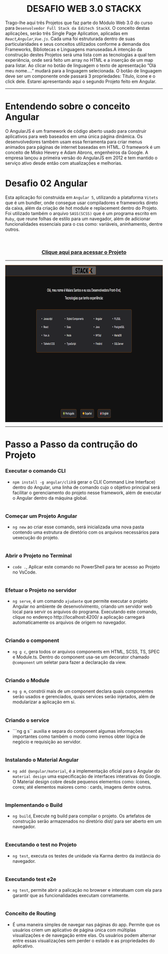 <div align="center">
 
 # DESAFIO WEB 3.0 STACKX

</div>

 Trago-lhe aqui três Projetos que faz parte do Módulo Web 3.0 do curso para `Desenvolvedor Full Stack da Editech StackX`. O conceito destas aplicações, serão três Single Page Aplication, aplicadas em <i>`React`,`Angular`,`Vue.js`</i>. Cada uma foi estruturada dentro de suas particularidades e seus conceitos utilizados conforme 
a demanda dos Frameworks, Bibliotecas e Linguagens manuseadas.A intenção da construção destes Projetos será uma lista com as tecnologias a qual tem experiência, onde será feito um array no HTML e a inserção de um map para listar. Ao clicar no botão de linguagem o texto de apresentação ”Olá meu nome....” mudará para a linguagem selecionada. O botão de linguagem deve ser um componente onde passará 3 propriedades: Título, ícone e o click dele. Estarei apresentando aqui o segundo Projeto feito em Angular. 

***
   
  # Entendendo sobre o conceito Angular
  
 O AngularJS é um framework de código aberto usado para construir aplicativos para web baseados em uma única página dinâmica. Os desenvolvedores também usam essa ferramenta para criar menus animados para páginas de internet baseadas em HTML. O framework é um conceito de Misko Hevery e Adam Abrons, engenheiros da Google. A empresa lançou a primeira versão do AngularJS em 2012 e tem mantido o serviço ativo desde então com atualizações e melhorias. 
 
  #  Desafio 02 Angular
 
  Esta aplicação foi construida em `Angular 5`, utilizando a plataforma `Vitets` que é um bundler, onde consegue usar compiladores e frameworks direto  da caixa, além da criação de hot module e replacement dentro do Projeto. Foi utilizado também o arquivo ``SASS(SCSS)`` que é um programa escrito em `Ruby`, que reune folhas de estilo para um navegador, além de adicionar funcionalidades essenciais para o css como: variáveis, aninhamento, dentre outros. 
  
   <br>
  
  ### <div align="center"> [Clique aqui para acessar o Projeto](https://projeto-02-web-3-o-angular.vercel.app/)
   
   ***
   
   <img src="angular.png" align="center" height="500em" width="100%" href="https://projeto-02-web-3-o-angular.vercel.app/"> 
   
   ***
 
 #  Passo a Passo da contrução do Projeto
        
   ###  Executar o comando CLI
 
 - ```npm install -g angular/cli```irá gerar o CLI( Command Line Interface) dentro do Angular, uma linha de comando cujo o objetivo principal será facilitar o gerenciamento do projeto nesse framework, além de executar o Angular dentro da máquina global.
 
 #
 
###  Começar um Projeto Angular
   
- ```ng new``` ao criar esse comando, será inicializada uma nova pasta contendo uma estrutura de diretório com os arquivos necessários para uexecução do projeto.
 
 #
 
###  Abrir o Projeto no Terminal
   
- ```code .```, Aplicar este comando no PowerShell para ter acesso ao Projeto no VsCode.

 #
 
###  Efetuar o Projeto no servidor
   
- ```ng serve```,  é um comando `ajudante` que permite executar o projeto Angular no ambiente de desenvolvimento, criando um servidor web local para servir os arquivos do programa. Executando este comando, clique no endereço http://localhost:4200/ a aplicação carregará automaticamente os arquivos de origem no navegador.
 
 #
 
###  Criando o component
   
- ```ng g c```, gera todos or arquivos components em HTML, SCSS, TS, SPEC e Module.ts. Dentro do component usa-se um decorator chamado `@component` um seletar para fazer a declaração da view.
 
 #
 
###  Criando o Module
   
- ```ng g m```, constrói mais de um component declara quais componentes serão usados e gerenciados, quais services serão injetados, além de modularizar a aplicação em si.
 
 #
 
###  Criando o service
   
- ```ng g s`` auxilia e separa do component algumas informações importantes como também o modo como iremos obter lógica de negócio e requisição ao servidor.
 
 #
 
###  Instalando o Material Angular
   
- ```ng add @angular/material```, é a implementação oficial para o Angular do `material design` uma especificação de interfaces interativas do Google. O Material design cobre desde pequenos elementos como: ícones, cores;  até elementos maiores como : cards, imagens dentre outros.
 
 #
 
###  Implementando o Build
   
- ```ng build```, Execute ng build para compilar o projeto. Os artefatos de construção serão armazenados no diretório dist/ para ser aberto em um navegador.
 
 #
 
 ###  Executando o test no Projeto
   
- ```ng test```, executa os testes de unidade via Karma dentro da instância do navegador.
 
 #
 
 ###  Executando test e2e 
   
- ```ng test```, permite abrir a palicação no browser e interatuam com ela para garantir que as funcionalidades executam corretamente.
 
 #
 
 ###  Conceito de Routing
   
- É uma maneira simples de navegar nas páginas do app. Permite que os usuários criem um aplicativo de página única com múltiplas visualizações e de navegação entre elas. Os usuários podem alternar entre essas visualizações sem perder o estado e as propriedades do aplicativo.  
 
 
 
 

 
 
   

 
 








